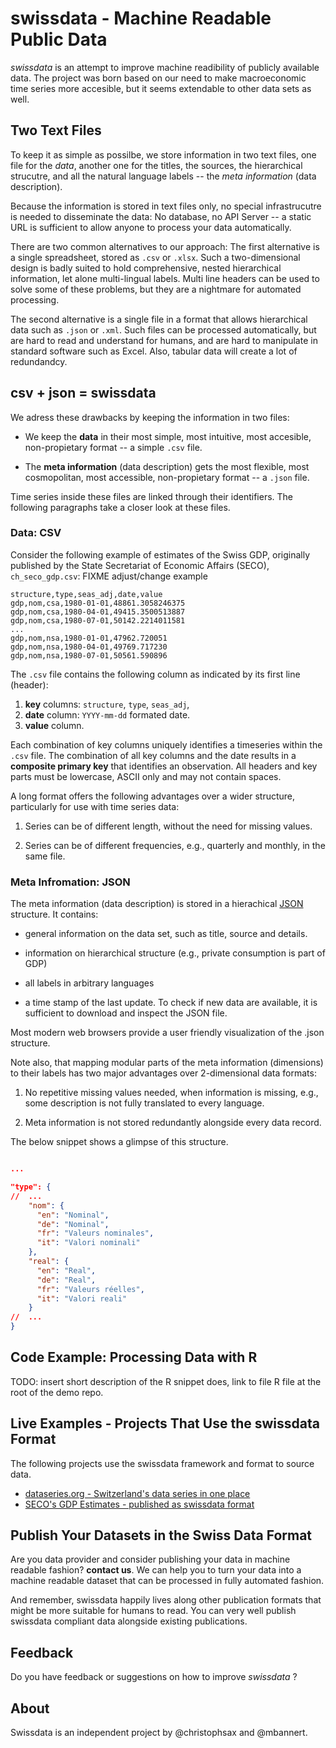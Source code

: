 # swissdata - Machine Readable Public Data

*swissdata* is an attempt to improve machine readibility of publicly available data. The project was born based on our need to make macroeconomic time series more accesible, but it seems extendable to other data sets as well.

## Two Text Files

To keep it as simple as possilbe, we store information in two text files, one file for the *data*, another one for the titles, the sources, the hierarchical strucutre, and all the natural language labels -- the *meta information* (data description).

Because the information is stored in text files only, no special infrastrucutre is needed to disseminate the data: No database, no API Server -- a static URL is sufficient to allow anyone to process your data automatically.

There are two common alternatives to our approach: The first alternative is a single spreadsheet, stored as `.csv` or `.xlsx`. Such a two-dimensional design is badly suited to hold comprehensive, nested hierarchical information, let alone multi-lingual labels. Multi line headers can be used to solve some of these problems, but they are a nightmare for automated processing.

The second alternative is a single file in a format that allows hierarchical data such as `.json` or `.xml`.
Such files can be processed automatically, but are hard to read and understand for humans, and are hard to manipulate in standard software such as Excel.
Also, tabular data will create a lot of redundandcy.

## csv + json = swissdata

We adress these drawbacks by keeping the information in two files:

- We keep the **data** in their most simple, most intuitive, most accesible, non-propietary format -- a simple `.csv` file.

- The **meta information** (data description) gets the most flexible, most cosmopolitan, most accessible, non-propietary format -- a `.json` file.

Time series inside these files are linked through their identifiers.
The following paragraphs take a closer look at these files.

### Data: CSV

Consider the following example of estimates of the Swiss GDP, originally published by the State Secretariat of Economic Affairs (SECO), `ch_seco_gdp.csv`:  FIXME adjust/change example

```
structure,type,seas_adj,date,value
gdp,nom,csa,1980-01-01,48861.3058246375
gdp,nom,csa,1980-04-01,49415.3500513887
gdp,nom,csa,1980-07-01,50142.2214011581
...
gdp,nom,nsa,1980-01-01,47962.720051
gdp,nom,nsa,1980-04-01,49769.717230
gdp,nom,nsa,1980-07-01,50561.590896
```

The `.csv` file contains the following column as indicated by its first line (header):

1. **key** columns: `structure`, `type`, `seas_adj`,
2. **date** column: `YYYY-mm-dd` formated date.
3. **value** column.

Each combination of key columns uniquely identifies a timeseries within the `.csv` file. The combination of all key columns and the date results in a **composite primary key** that identifies an observation.
All headers and key parts must be lowercase, ASCII only and may not contain spaces.

A long format offers the following advantages over a wider structure, particularly for use with time series data:

1. Series can be of different length, without the need for missing values.

2. Series can be of different frequencies, e.g., quarterly and monthly, in the same file.


### Meta Infromation: JSON

The meta information (data description) is stored in a hierachical [JSON](https://www.json.org/json-en.html) structure. It contains:

- general information on the data set, such as title, source and details.

- information on hierarchical structure (e.g., private consumption is part of GDP)

- all labels in arbitrary languages

- a time stamp of the last update. To check if new data are available, it is sufficient to download and inspect the JSON file.

Most modern web browsers provide a user friendly visualization of the .json structure.

Note also, that mapping modular parts of the meta information (dimensions) to their labels has two major advantages over 2-dimensional data formats:

1. No repetitive missing values needed, when information is missing, e.g., some description is not fully translated to every language.

2. Meta information is not stored redundantly alongside every data record.

The below snippet shows a glimpse of this structure.

<!-- FIXME: don't think it is useful to show parts of the JSON, it only makes -->

```json

...

"type": {
//  ...
    "nom": {
      "en": "Nominal",
      "de": "Nominal",
      "fr": "Valeurs nominales",
      "it": "Valori nominali"
    },
    "real": {
      "en": "Real",
      "de": "Real",
      "fr": "Valeurs réelles",
      "it": "Valori reali"
    }
//  ...
}


```





## Code Example: Processing Data with R

TODO: insert short description of the R snippet does, link to file R file at the root of the demo repo.



## Live Examples - Projects That Use the swissdata Format

The following projects use the swissdata framework and format to source data.

- [dataseries.org - Switzerland's data series in one place](http://www.dataseries.org/)
- [SECO's GDP Estimates - published as swissdata format]()

## Publish Your Datasets in the Swiss Data Format

Are you data provider and consider publishing your data in machine readable fashion? **contact us**.
We can help you to turn your data into a machine readable dataset that can be processed in fully automated fashion.

And remember, swissdata happily lives along other publication formats that might be more suitable for humans to read.
You can very well publish swissdata compliant data alongside existing publications.

## Feedback
Do you have feedback or suggestions on how to improve *swissdata* ?

## About

Swissdata is an independent project by @christophsax and @mbannert.
